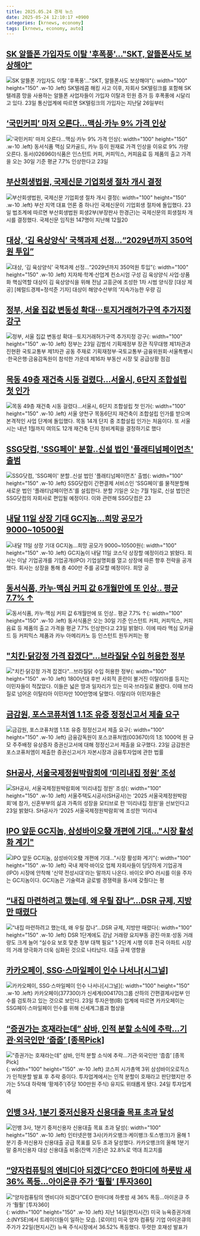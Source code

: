 ```yaml
---
title: 2025.05.24 경제 뉴스
date: 2025-05-24 12:10:17 +0900
categories: [krnews, economy]
tags: [krnews, economy, auto]
---
```

## [SK 알뜰폰 가입자도 이탈 '후폭풍'…"SKT, 알뜰폰사도 보상해야"](https://n.news.naver.com/mnews/article/654/0000122732)

![SK 알뜰폰 가입자도 이탈 '후폭풍'…"SKT, 알뜰폰사도 보상해야"](https://mimgnews.pstatic.net/image/origin/654/2025/05/23/122732.jpg?type=nf220_150){: width="100" height="150" .w-10 .left}
SK텔레콤 해킹 사고 이후, 자회사 SK텔링크를 포함해 SK텔레콤 망을 사용하는 알뜰폰 사업자들이 가입자 이탈과 민원 증가 등 후폭풍에 시달리고 있다. 23일 통신업계에 따르면 SK텔링크의 가입자는 지난달 26일부터

## [‘국민커피’ 마저 오른다…맥심·카누 9% 가격 인상](https://n.news.naver.com/mnews/article/018/0006021247)

![‘국민커피’ 마저 오른다…맥심·카누 9% 가격 인상](https://mimgnews.pstatic.net/image/origin/018/2025/05/23/6021247.jpg?type=nf220_150){: width="100" height="150" .w-10 .left}
동서식품 맥심 모카골드, 카누 등이 원재료 가격 인상을 이유로 9% 가량 오른다. 동서(026960)식품은 인스턴트 커피, 커피믹스, 커피음료 등 제품의 출고 가격을 오는 30일 기준 평균 7.7% 인상한다고 23일

## [부산회생법원, 국제신문 기업회생 절차 개시 결정](https://n.news.naver.com/mnews/article/003/0013260695)

![부산회생법원, 국제신문 기업회생 절차 개시 결정](https://mimgnews.pstatic.net/image/origin/003/2025/05/23/13260695.jpg?type=nf220_150){: width="100" height="150" .w-10 .left}
부산 지역 대표 언론 중 하나인 국제신문이 기업회생 절차에 돌입했다. 23일 법조계에 따르면 부산회생법원 회생2부(부장판사 한경근)는 국제신문의 회생절차 개시를 결정했다. 국제신문 임직원 147명이 지난해 12월20

## [대상, ‘김 육상양식’ 국책과제 선정…“2029년까지 350억원 투입”](https://n.news.naver.com/mnews/article/016/0002475206)

![대상, ‘김 육상양식’ 국책과제 선정…“2029년까지 350억원 투입”](https://mimgnews.pstatic.net/image/origin/016/2025/05/23/2475206.jpg?type=nf220_150){: width="100" height="150" .w-10 .left}
지자체·학계·산업계 컨소시엄 구성 김 육상양식 사업·상품화 핵심역할 대상이 김 육상양식을 위해 전남 고흥군에 조성한 1차 시범 양식장 [대상 제공] [헤럴드경제=정석준 기자] 대상이 해양수산부의 ‘지속가능한 우량 김

## [정부, 서울 집값 변동성 확대···토지거래허가구역 추가지정 강구](https://n.news.naver.com/mnews/article/119/0002960119)

![정부, 서울 집값 변동성 확대···토지거래허가구역 추가지정 강구](https://mimgnews.pstatic.net/image/origin/119/2025/05/23/2960119.jpg?type=nf220_150){: width="100" height="150" .w-10 .left}
정부는 23일 김범석 기획재정부 장관 직무대행 제1차관과 진현환 국토교통부 제1차관 공동 주재로 기획재정부·국토교통부·금융위원회·서울특별시·한국은행·금융감독원이 참석한 가운데 제16차 부동산 시장 및 공급상황 점검

## [목동 49층 재건축 시동 걸렸다…서울시, 6단지 조합설립 첫 인가](https://n.news.naver.com/mnews/article/025/0003442985)

![목동 49층 재건축 시동 걸렸다…서울시, 6단지 조합설립 첫 인가](https://mimgnews.pstatic.net/image/origin/025/2025/05/23/3442985.jpg?type=nf220_150){: width="100" height="150" .w-10 .left}
서울 양천구 목동6단지 재건축이 조합설립 인가를 받으며 본격적인 사업 단계에 돌입했다. 목동 14개 단지 중 조합설립 인가는 처음이다. 또 서울시는 내년 1월까지 여의도 12개 재건축 단지 정비계획을 결정하기로 했다

## [SSG닷컴, 'SSG페이' 분할..신설 법인 '플래티넘페이먼츠' 출범](https://n.news.naver.com/mnews/article/008/0005198386)

![SSG닷컴, 'SSG페이' 분할..신설 법인 '플래티넘페이먼츠' 출범](https://mimgnews.pstatic.net/image/origin/008/2025/05/23/5198386.jpg?type=nf220_150){: width="100" height="150" .w-10 .left}
SSG닷컴이 간편결제 서비스인 'SSG페이'를 물적분할해 새로운 법인 '플래티넘페이먼츠'를 설립한다. 분할 기일은 오는 7월 1일로, 신설 법인은 SSG닷컴의 자회사로 편입될 예정이다. 이와 관련해 SSG닷컴은 23

## [내달 11일 상장 기대 GC지놈…희망 공모가 9000~10500원](https://n.news.naver.com/mnews/article/092/0002375491)

![내달 11일 상장 기대 GC지놈…희망 공모가 9000~10500원](https://mimgnews.pstatic.net/image/origin/092/2025/05/23/2375491.jpg?type=nf220_150){: width="100" height="150" .w-10 .left}
GC지놈이 내달 11일 코스닥 상장할 예정이라고 밝혔다. 회사는 이날 기업공개를 기업공개(IPO) 기업설명회를 열고 상장에 따른 향후 전략을 공개했다. 회사는 상장을 통해 총 400만 주를 공모할 예정이다. 희망 공

## [동서식품, 카누·맥심 커피 값 6개월만에 또 인상.. 평균 7.7% ↑](https://n.news.naver.com/mnews/article/014/0005353678)

![동서식품, 카누·맥심 커피 값 6개월만에 또 인상.. 평균 7.7% ↑](https://mimgnews.pstatic.net/image/origin/014/2025/05/23/5353678.jpg?type=nf220_150){: width="100" height="150" .w-10 .left}
동서식품은 오는 30일 기준 인스턴트 커피, 커피믹스, 커피음료 등 제품의 출고 가격을 평균 7.7% 인상한다고 23일 밝혔다. 이에 따라 맥심 모카골드 등 커피믹스 제품과 카누 아메리카노 등 인스턴트 원두커피는 평

## ["치킨·닭강정 가격 잡겠다"…브라질닭 수입 허용한 정부](https://n.news.naver.com/mnews/article/015/0005135681)

!["치킨·닭강정 가격 잡겠다"…브라질닭 수입 허용한 정부](https://mimgnews.pstatic.net/image/origin/015/2025/05/23/5135681.jpg?type=nf220_150){: width="100" height="150" .w-10 .left}
1800년대 후반 사회적 혼란이 불거진 이탈리아를 등지는 이민자들이 적잖았다. 이들은 넓은 땅과 일자리가 있는 미국·브라질로 몰렸다. 이때 브라질로 넘어온 이탈리아 이민자만 100만명에 달했다. 이탈리아 이민자들은

## [금감원, 포스코퓨처엠 1.1조 유증 정정신고서 제출 요구](https://n.news.naver.com/mnews/article/011/0004489053)

![금감원, 포스코퓨처엠 1.1조 유증 정정신고서 제출 요구](https://mimgnews.pstatic.net/image/origin/011/2025/05/23/4489053.jpg?type=nf220_150){: width="100" height="150" .w-10 .left}
금융감독원이 포스코퓨처엠(003670)의 1조 1000억 원 규모 주주배정 유상증자 증권신고서에 대해 정정신고서 제출을 요구했다. 23일 금감원은 포스코퓨처엠이 제출한 증권신고서가 자본시장과 금융투자업에 관한 법률

## [SH공사, 서울국제정원박람회에 ‘미리내집 정원’ 조성](https://n.news.naver.com/mnews/article/018/0006021422)

![SH공사, 서울국제정원박람회에 ‘미리내집 정원’ 조성](https://mimgnews.pstatic.net/image/origin/018/2025/05/23/6021422.jpg?type=nf220_150){: width="100" height="150" .w-10 .left}
서울주택도시공사(SH공사)는 ‘2025 서울국제정원박람회’에 참가, 신혼부부의 삶과 가족의 성장을 모티브로 한 ‘미리내집 정원’을 선보인다고 23일 밝혔다. SH공사가 ‘2025 서울국제정원박람회’에 조성한 ‘미리내

## [IPO 앞둔 GC지놈, 삼성바이오發 개편에 기대…"시장 활성화 계기"](https://n.news.naver.com/mnews/article/421/0008268467)

![IPO 앞둔 GC지놈, 삼성바이오發 개편에 기대…"시장 활성화 계기"](https://mimgnews.pstatic.net/image/origin/421/2025/05/23/8268467.jpg?type=nf220_150){: width="100" height="150" .w-10 .left}
국내 제약·바이오 업체 자회사들이 당당하게 기업공개(IPO) 시장에 안착해 '신약 전성시대'라는 말까지 나온다. 바이오 IPO 러시를 이을 주자는 GC지놈이다. GC지놈은 기술력과 글로벌 경쟁력을 동시에 갖췄다는 평

## [“내집 마련하려고 했는데, 왜 우릴 잡나”…DSR 규제, 지방만 때렸다](https://n.news.naver.com/mnews/article/009/0005497395)

![“내집 마련하려고 했는데, 왜 우릴 잡나”…DSR 규제, 지방만 때렸다](https://mimgnews.pstatic.net/image/origin/009/2025/05/23/5497395.jpg?type=nf220_150){: width="100" height="150" .w-10 .left}
DSR 1단계에도 강남 거래량 요지부동 광진·마포·성동 거래량도 크게 늘어 “실수요 보호 맞춘 정부 대책 필요” 1·2단계 시행 이후 전국 아파트 시장의 거래 양극화가 더욱 심화된 것으로 나타났다. 대출 규제 영향을

## [카카오페이, SSG·스마일페이 인수 나서나[시그널]](https://n.news.naver.com/mnews/article/011/0004489054)

![카카오페이, SSG·스마일페이 인수 나서나[시그널]](https://mimgnews.pstatic.net/image/origin/011/2025/05/23/4489054.jpg?type=nf220_150){: width="100" height="150" .w-10 .left}
카카오페이(377300)가 신세계(004170)그룹 산하의 간편결제사업부 인수를 검토하고 있는 것으로 보인다. 23일 투자은행(IB) 업계에 따르면 카카오페이는 SSG페이·스마일페이 인수를 위해 신세계그룹과 협상을

## [“증권가는 호재라는데” 삼바, 인적 분할 소식에 추락…기관·외국인만 ‘줍줍’ [종목Pick]](https://n.news.naver.com/mnews/article/016/0002475640)

![“증권가는 호재라는데” 삼바, 인적 분할 소식에 추락…기관·외국인만 ‘줍줍’ [종목Pick]](https://mimgnews.pstatic.net/image/origin/016/2025/05/24/2475640.jpg?type=nf220_150){: width="100" height="150" .w-10 .left}
코스피 시가총액 3위 삼성바이오로직스가 인적분할 발표 후 추락 중이다. 투자업계에서는 인적 분할이 호재라고 판단했지만 주가는 5%대 하락해 ‘황제주’(주당 100만원 주식) 유지도 위태롭게 됐다. 24일 투자업계에

## [인뱅 3사, 1분기 중저신용자 신용대출 목표 초과 달성](https://n.news.naver.com/mnews/article/277/0005597472)

![인뱅 3사, 1분기 중저신용자 신용대출 목표 초과 달성](https://mimgnews.pstatic.net/image/origin/277/2025/05/23/5597472.jpg?type=nf220_150){: width="100" height="150" .w-10 .left}
인터넷은행 3사(카카오뱅크·케이뱅크·토스뱅크)가 올해 1분기 중·저신용자 신용대출 공급 목표를 모두 초과 달성했다. 카카오뱅크의 올해 1분기 말 중저신용자 대상 신용대출 비중(잔액 기준)은 32.8%로 역대 최고치를

## [“양자컴퓨팅의 엔비디아 되겠다”CEO 한마디에 하룻밤 새 36% 폭등…아이온큐 주가 ‘훨훨’ [투자360]](https://n.news.naver.com/mnews/article/016/0002475154)

![“양자컴퓨팅의 엔비디아 되겠다”CEO 한마디에 하룻밤 새 36% 폭등…아이온큐 주가 ‘훨훨’ [투자360]](https://mimgnews.pstatic.net/image/origin/016/2025/05/23/2475154.jpg?type=nf220_150){: width="100" height="150" .w-10 .left}
지난 14일(현지시간) 미국 뉴욕증권거래소(NYSE)에서 트레이더들이 일하는 모습. [로이터] 미국 양자 컴퓨팅 기업 아이온큐의 주가가 22일(현지시간) 뉴욕 주식시장에서 36.52% 폭등했다. 뚜렷한 호재성 발표가

